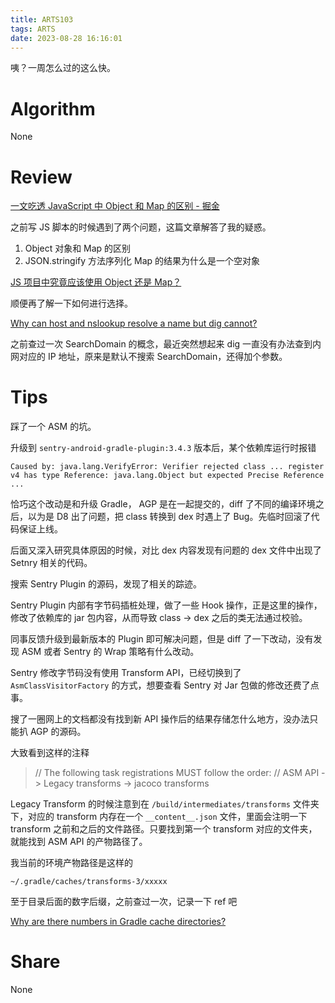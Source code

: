 ```yaml
---
title: ARTS103
tags: ARTS
date: 2023-08-28 16:16:01
---
```


咦？一周怎么过的这么快。

<!--more-->

# Algorithm

None

# Review

[一文吃透 JavaScript 中 Object 和 Map 的区别 - 掘金](https://juejin.cn/post/6987316014761377799)

之前写 JS 脚本的时候遇到了两个问题，这篇文章解答了我的疑惑。

1. Object 对象和 Map 的区别
2. JSON.stringify 方法序列化 Map 的结果为什么是一个空对象

[JS 项目中究竟应该使用 Object 还是 Map？](https://zhuanlan.zhihu.com/p/358378689)

顺便再了解一下如何进行选择。

[Why can host and nslookup resolve a name but dig cannot?](https://serverfault.com/a/434583/1043681)

之前查过一次 SearchDomain 的概念，最近突然想起来 dig 一直没有办法查到内网对应的 IP 地址，原来是默认不搜索 SearchDomain，还得加个参数。

# Tips

踩了一个 ASM 的坑。

升级到 `sentry-android-gradle-plugin:3.4.3` 版本后，某个依赖库运行时报错 

```
Caused by: java.lang.VerifyError: Verifier rejected class ... register v4 has type Reference: java.lang.Object but expected Precise Reference ...
```

恰巧这个改动是和升级 Gradle， AGP 是在一起提交的，diff 了不同的编译环境之后，以为是 D8 出了问题，把 class 转换到 dex 时遇上了 Bug。先临时回滚了代码保证上线。

后面又深入研究具体原因的时候，对比 dex 内容发现有问题的 dex 文件中出现了 Setnry 相关的代码。

搜索 Sentry Plugin 的源码，发现了相关的踪迹。

Sentry Plugin 内部有字节码插桩处理，做了一些 Hook 操作，正是这里的操作，修改了依赖库的 jar 包内容，从而导致 class → dex 之后的类无法通过校验。

同事反馈升级到最新版本的 Plugin 即可解决问题，但是 diff 了一下改动，没有发现 ASM 或者 Sentry 的 Wrap 策略有什么改动。

Sentry 修改字节码没有使用 Transform API，已经切换到了 `AsmClassVisitorFactory` 的方式，想要查看 Sentry 对 Jar 包做的修改还费了点事。

搜了一圈网上的文档都没有找到新 API 操作后的结果存储怎什么地方，没办法只能扒 AGP 的源码。

大致看到这样的注释

> // The following task registrations MUST follow the order:
//   ASM API -> Legacy transforms -> jacoco transforms
> 

Legacy Transform 的时候注意到在 `/build/intermediates/transforms` 文件夹下，对应的 transform 内存在一个 `__content__.json` 文件，里面会注明一下 transform 之前和之后的文件路径。只要找到第一个 transform 对应的文件夹，就能找到 ASM API 的产物路径了。

我当前的环境产物路径是这样的

```
~/.gradle/caches/transforms-3/xxxxx
```

至于目录后面的数字后缀，之前查过一次，记录一下 ref 吧

[Why are there numbers in Gradle cache directories?](https://stackoverflow.com/a/59358910/3819519)

# Share

None

